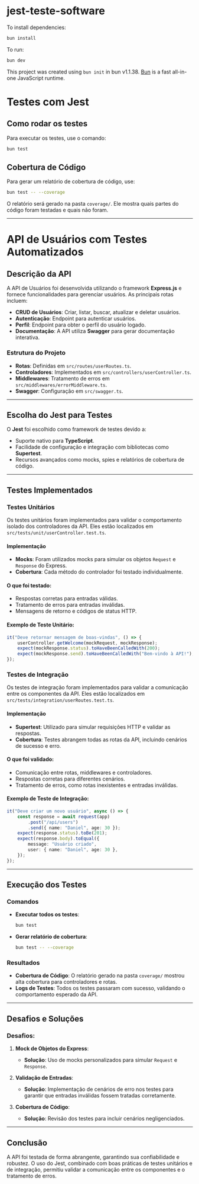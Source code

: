 # jest-teste-software

To install dependencies:

```bash
bun install
```

To run:

```bash
bun dev
```

This project was created using `bun init` in bun v1.1.38. [Bun](https://bun.sh) is a fast all-in-one JavaScript runtime.

# Testes com Jest

## Como rodar os testes

Para executar os testes, use o comando:

```bash
bun test
```

## Cobertura de Código

Para gerar um relatório de cobertura de código, use:

```bash
bun test -- --coverage
```

O relatório será gerado na pasta `coverage/`. Ele mostra quais partes do código foram testadas e quais não foram.

---

# API de Usuários com Testes Automatizados

## Descrição da API
A API de Usuários foi desenvolvida utilizando o framework **Express.js** e fornece funcionalidades para gerenciar usuários. As principais rotas incluem:

- **CRUD de Usuários**: Criar, listar, buscar, atualizar e deletar usuários.
- **Autenticação**: Endpoint para autenticar usuários.
- **Perfil**: Endpoint para obter o perfil do usuário logado.
- **Documentação**: A API utiliza **Swagger** para gerar documentação interativa.

### Estrutura do Projeto
- **Rotas**: Definidas em `src/routes/userRoutes.ts`.
- **Controladores**: Implementados em `src/controllers/userController.ts`.
- **Middlewares**: Tratamento de erros em `src/middlewares/errorMiddleware.ts`.
- **Swagger**: Configuração em `src/swagger.ts`.

---

## Escolha do Jest para Testes
O **Jest** foi escolhido como framework de testes devido a:
- Suporte nativo para **TypeScript**.
- Facilidade de configuração e integração com bibliotecas como **Supertest**.
- Recursos avançados como mocks, spies e relatórios de cobertura de código.

---

## Testes Implementados

### Testes Unitários
Os testes unitários foram implementados para validar o comportamento isolado dos controladores da API. Eles estão localizados em `src/tests/unit/userController.test.ts`.

#### Implementação
- **Mocks**: Foram utilizados mocks para simular os objetos `Request` e `Response` do Express.
- **Cobertura**: Cada método do controlador foi testado individualmente.

#### O que foi testado:
- Respostas corretas para entradas válidas.
- Tratamento de erros para entradas inválidas.
- Mensagens de retorno e códigos de status HTTP.

#### Exemplo de Teste Unitário:
```typescript
it("Deve retornar mensagem de boas-vindas", () => {
	userController.getWelcome(mockRequest, mockResponse);
	expect(mockResponse.status).toHaveBeenCalledWith(200);
	expect(mockResponse.send).toHaveBeenCalledWith("Bem-vindo à API!");
});
```

### Testes de Integração
Os testes de integração foram implementados para validar a comunicação entre os componentes da API. Eles estão localizados em `src/tests/integration/userRoutes.test.ts`.

#### Implementação
- **Supertest**: Utilizado para simular requisições HTTP e validar as respostas.
- **Cobertura**: Testes abrangem todas as rotas da API, incluindo cenários de sucesso e erro.

#### O que foi validado:
- Comunicação entre rotas, middlewares e controladores.
- Respostas corretas para diferentes cenários.
- Tratamento de erros, como rotas inexistentes e entradas inválidas.

#### Exemplo de Teste de Integração:
```typescript
it("Deve criar um novo usuário", async () => {
	const response = await request(app)
		.post("/api/users")
		.send({ name: "Daniel", age: 30 });
	expect(response.status).toBe(201);
	expect(response.body).toEqual({
		message: "Usuário criado",
		user: { name: "Daniel", age: 30 },
	});
});
```

---

## Execução dos Testes

### Comandos
- **Executar todos os testes**:
  ```bash
  bun test
  ```
- **Gerar relatório de cobertura**:
  ```bash
  bun test -- --coverage
  ```

### Resultados
- **Cobertura de Código**: O relatório gerado na pasta `coverage/` mostrou alta cobertura para controladores e rotas.
- **Logs de Testes**: Todos os testes passaram com sucesso, validando o comportamento esperado da API.

---

## Desafios e Soluções

### Desafios:
1. **Mock de Objetos do Express**:
   - **Solução**: Uso de mocks personalizados para simular `Request` e `Response`.

2. **Validação de Entradas**:
   - **Solução**: Implementação de cenários de erro nos testes para garantir que entradas inválidas fossem tratadas corretamente.

3. **Cobertura de Código**:
   - **Solução**: Revisão dos testes para incluir cenários negligenciados.

---

## Conclusão
A API foi testada de forma abrangente, garantindo sua confiabilidade e robustez. O uso do Jest, combinado com boas práticas de testes unitários e de integração, permitiu validar a comunicação entre os componentes e o tratamento de erros.

